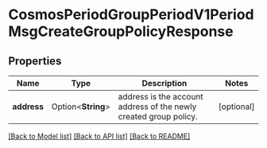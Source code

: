 # CosmosPeriodGroupPeriodV1PeriodMsgCreateGroupPolicyResponse

## Properties

Name | Type | Description | Notes
------------ | ------------- | ------------- | -------------
**address** | Option<**String**> | address is the account address of the newly created group policy. | [optional]

[[Back to Model list]](../README.md#documentation-for-models) [[Back to API list]](../README.md#documentation-for-api-endpoints) [[Back to README]](../README.md)


